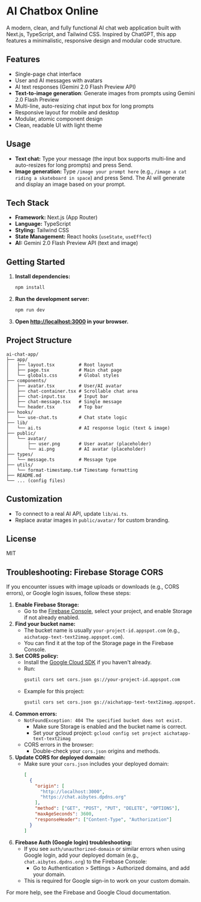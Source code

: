 # AI Chatbox Online

A modern, clean, and fully functional AI chat web application built with Next.js, TypeScript, and Tailwind CSS. Inspired by ChatGPT, this app features a minimalistic, responsive design and modular code structure.

## Features
- Single-page chat interface
- User and AI messages with avatars
- AI text responses (Gemini 2.0 Flash Preview API)
- **Text-to-image generation**: Generate images from prompts using Gemini 2.0 Flash Preview
- Multi-line, auto-resizing chat input box for long prompts
- Responsive layout for mobile and desktop
- Modular, atomic component design
- Clean, readable UI with light theme

## Usage
- **Text chat:** Type your message (the input box supports multi-line and auto-resizes for long prompts) and press Send.
- **Image generation:** Type `/image your prompt here` (e.g., `/image a cat riding a skateboard in space`) and press Send. The AI will generate and display an image based on your prompt.

## Tech Stack
- **Framework:** Next.js (App Router)
- **Language:** TypeScript
- **Styling:** Tailwind CSS
- **State Management:** React hooks (`useState`, `useEffect`)
- **AI:** Gemini 2.0 Flash Preview API (text and image)

## Getting Started

1. **Install dependencies:**
   ```bash
   npm install
   ```
2. **Run the development server:**
   ```bash
   npm run dev
   ```
3. **Open [http://localhost:3000](http://localhost:3000) in your browser.**

## Project Structure

```
ai-chat-app/
├── app/
│   ├── layout.tsx         # Root layout
│   ├── page.tsx           # Main chat page
│   └── globals.css        # Global styles
├── components/
│   ├── avatar.tsx         # User/AI avatar
│   ├── chat-container.tsx # Scrollable chat area
│   ├── chat-input.tsx     # Input bar
│   ├── chat-message.tsx   # Single message
│   └── header.tsx         # Top bar
├── hooks/
│   └── use-chat.ts        # Chat state logic
├── lib/
│   └── ai.ts              # AI response logic (text & image)
├── public/
│   └── avatar/
│       ├── user.png       # User avatar (placeholder)
│       └── ai.png         # AI avatar (placeholder)
├── types/
│   └── message.ts         # Message type
├── utils/
│   └── format-timestamp.ts# Timestamp formatting
├── README.md
└── ... (config files)
```

## Customization
- To connect to a real AI API, update `lib/ai.ts`.
- Replace avatar images in `public/avatar/` for custom branding.

## License
MIT

## Troubleshooting: Firebase Storage CORS

If you encounter issues with image uploads or downloads (e.g., CORS errors), or Google login issues, follow these steps:

1. **Enable Firebase Storage:**
   - Go to the [Firebase Console](https://console.firebase.google.com/), select your project, and enable Storage if not already enabled.
2. **Find your bucket name:**
   - The bucket name is usually `your-project-id.appspot.com` (e.g., `aichatapp-text-text2imag.appspot.com`).
   - You can find it at the top of the Storage page in the Firebase Console.
3. **Set CORS policy:**
   - Install the [Google Cloud SDK](https://cloud.google.com/sdk/docs/install) if you haven't already.
   - Run:
     ```sh
     gsutil cors set cors.json gs://your-project-id.appspot.com
     ```
   - Example for this project:
     ```sh
     gsutil cors set cors.json gs://aichatapp-text-text2imag.appspot.com
     ```
4. **Common errors:**
   - `NotFoundException: 404 The specified bucket does not exist.`
     - Make sure Storage is enabled and the bucket name is correct.
     - Set your gcloud project: `gcloud config set project aichatapp-text-text2imag`
   - CORS errors in the browser:
     - Double-check your `cors.json` origins and methods.
5. **Update CORS for deployed domain:**
   - Make sure your `cors.json` includes your deployed domain:
     ```json
     [
       {
         "origin": [
           "http://localhost:3000",
           "https://chat.aibytes.dpdns.org"
         ],
         "method": ["GET", "POST", "PUT", "DELETE", "OPTIONS"],
         "maxAgeSeconds": 3600,
         "responseHeader": ["Content-Type", "Authorization"]
       }
     ]
     ```
6. **Firebase Auth (Google login) troubleshooting:**
   - If you see `auth/unauthorized-domain` or similar errors when using Google login, add your deployed domain (e.g., `chat.aibytes.dpdns.org`) to the Firebase Console:
     - Go to Authentication > Settings > Authorized domains, and add your domain.
   - This is required for Google sign-in to work on your custom domain.

For more help, see the Firebase and Google Cloud documentation.
